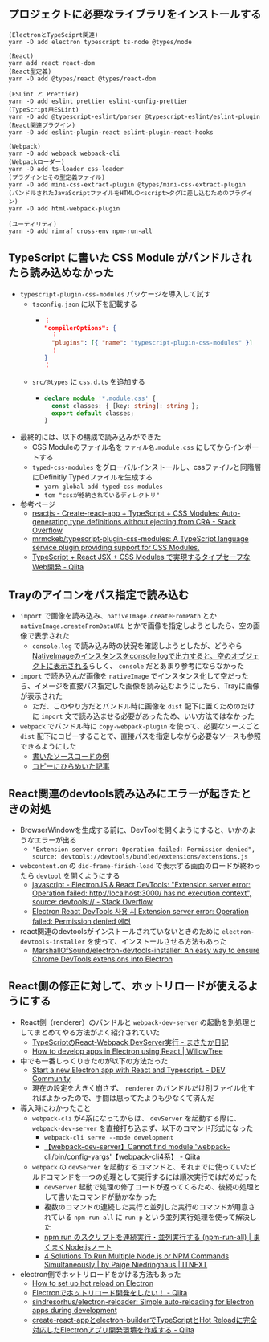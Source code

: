## プロジェクトに必要なライブラリをインストールする
```
(ElectronとTypeSciprt関連)
yarn -D add electron typescript ts-node @types/node

(React)
yarn add react react-dom
(React型定義)
yarn -D add @types/react @types/react-dom

(ESLint と Prettier)
yarn -D add eslint prettier eslint-config-prettier
(TypeScript用ESLint)
yarn -D add @typescript-eslint/parser @typescript-eslint/eslint-plugin
(React関連プラグイン)
yarn -D add eslint-plugin-react eslint-plugin-react-hooks

(Webpack)
yarn -D add webpack webpack-cli
(Webpackローダー)
yarn -D add ts-loader css-loader
(プラグインとその型定義ファイル)
yarn -D add mini-css-extract-plugin @types/mini-css-extract-plugin
(バンドルされたJavaScriptファイルをHTMLの<script>タグに差し込むためのプラグイン)
yarn -D add html-webpack-plugin

(ユーティリティ)
yarn -D add rimraf cross-env npm-run-all
```

## TypeScript に書いた CSS Module がバンドルされたら読み込めなかった

- `typescript-plugin-css-modules` パッケージを導入して試す
  - `tsconfig.json` に以下を記載する
    - ```json
      ︙
      "compilerOptions": {
        ︙
        "plugins": [{ "name": "typescript-plugin-css-modules" }]
        ︙
      }
      ︙
      ```
  - `src/@types` に `css.d.ts` を追加する
    - ```typescript
      declare module '*.module.css' {
        const classes: { [key: string]: string };
        export default classes;
      }
      ```
- 最終的には、以下の構成で読み込みができた
  - CSS Moduleのファイル名を `ファイル名.module.css` にしてからインポートする
  - `typed-css-modules` をグローバルインストールし、cssファイルと同階層にDefinitly Typedファイルを生成する
    - `yarn global add typed-css-modules`
    - `tcm "cssが格納されているディレクトリ"`
- 参考ページ
  - [reactjs - Create-react-app + TypeScript + CSS Modules: Auto-generating type definitions without ejecting from CRA - Stack Overflow](https://stackoverflow.com/questions/58380082/create-react-app-typescript-css-modules-auto-generating-type-definitions-wi)
  - [mrmckeb/typescript-plugin-css-modules: A TypeScript language service plugin providing support for CSS Modules.](https://github.com/mrmckeb/typescript-plugin-css-modules)
  - [TypeScript + React JSX + CSS Modules で実現するタイプセーフなWeb開発 - Qiita](https://qiita.com/Quramy/items/a5d8967cdbd1b8575130)

## Trayのアイコンをパス指定で読み込む

- `import` で画像を読み込み、`nativeImage.createFromPath` とか `nativeImage.createFromDataURL` とかで画像を指定しようとしたら、空の画像で表示された
  - `console.log` で読み込み時の状況を確認しようとしたが、どうやら[NativeImageのインスタンスをconsole.logで出力すると、空のオブジェクトに表示される](https://stackoverflow.com/questions/57303551/electron-returns-empty-nativeimage-when-im-trying-to-read-image-from-clipboard)らしく、 `console` だとあまり参考にならなかった
- `import` で読み込んだ画像を `nativeImage` でインスタンス化して空だったら、イメージを直接パス指定した画像を読み込むようにしたら、Trayに画像が表示された
  - ただ、このやり方だとバンドル時に画像を `dist` 配下に置くためのだけに `import` 文で読み込ませる必要があったため、いい方法ではなかった
- `webpack` でバンドル時に `copy-webpack-plugin` を使って、必要なソースごと `dist` 配下にコピーすることで、直接パスを指定しながら必要なソースも参照できるようにした
  - [書いたソースコードの例](https://github.com/LeeDDHH/alias-agent/commit/51a34deb6c51cd03ad8a00aa68af1babddf0035a)
  - [コピーにひらめいた記事](https://dev.to/franamorim/tutorial-alarm-widget-with-electron-react-2-34dd)

## React関連のdevtools読み込みにエラーが起きたときの対処

- BrowserWindowを生成する前に、DevToolを開くようにすると、いかのようなエラーが出る
  - `"Extension server error: Operation failed: Permission denied", source: devtools://devtools/bundled/extensions/extensions.js`
- `webcontent.on` の `did-frame-finish-load` で表示する画面のロードが終わったら `devtool` を開くようにする
  - [javascript - ElectronJS & React DevTools: "Extension server error: Operation failed: http://localhost:3000/ has no execution context", source: devtools:// - Stack Overflow](https://stackoverflow.com/questions/61883609/electronjs-react-devtools-extension-server-error-operation-failed-http-l)
  - [Electron React DevTools 사용 시 Extension server error: Operation failed: Permission denied 에러](https://solo5star.tistory.com/6)
- react関連のdevtoolsがインストールされていないときのために `electron-devtools-installer` を使って、インストールさせる方法もあった
  - [MarshallOfSound/electron-devtools-installer: An easy way to ensure Chrome DevTools extensions into Electron](https://github.com/MarshallOfSound/electron-devtools-installer#readme)

## React側の修正に対して、ホットリロードが使えるようにする

- React側（renderer）のバンドルと `webpack-dev-server` の起動を別処理としてまとめてやる方法がよく紹介されていた
  - [TypeScriptのReact-Webpack DevServer実行 - まさたか日記](https://mk.hatenablog.com/entry/2017/09/06/053411)
  - [How to develop apps in Electron using React | WillowTree](https://willowtreeapps.com/ideas/how-to-develop-apps-in-electron-using-react)
- 中でも一番しっくりきたのが以下の方法だった
  - [Start a new Electron app with React and Typescript. - DEV Community](https://dev.to/elisealcala/start-a-new-electron-app-with-react-and-typescript-5f67)
  - 現在の設定を大きく崩さず、 `renderer` のバンドルだけ別ファイル化すればよかったので、手間は思ってたよりも少なくて済んだ
- 導入時にわかったこと
  - `webpack-cli` が4系になってからは、 `devServer` を起動する際に、`webpack-dev-server` を直接打ち込まず、以下のコマンド形式になった
      - `webpack-cli serve --mode development`
      - [【webpack-dev-server】Cannot find module 'webpack-cli/bin/config-yargs'【webpack-cli4系】 - Qiita](https://qiita.com/whiteraccoon/items/f0675297fce333ac9474)
  - `webpack` の `devServer` を起動するコマンドと、それまでに使っていたビルドコマンドを一つの処理として実行するには順次実行ではだめだった
      - `devServer` 起動で処理の修了コードが返ってくるため、後続の処理として書いたコマンドが動かなかった
      - 複数のコマンドの連続した実行と並列した実行のコマンドが用意されている `npm-run-all` に `run-p` という並列実行処理を使って解決した
      - [npm run のスクリプトを連続実行・並列実行する (npm-run-all) | まくまくNode.jsノート](https://maku77.github.io/nodejs/npm/npm-run-all.html)
      - [4 Solutions To Run Multiple Node.js or NPM Commands Simultaneously | by Paige Niedringhaus | ITNEXT](https://itnext.io/4-solutions-to-run-multiple-node-js-or-npm-commands-simultaneously-9edaa6215a93)
- electron側でホットリロードをかける方法もあった
  - [How to set up hot reload on Electron](https://flaviocopes.com/electron-hot-reload/)
  - [Electronでホットリロード開発をしたい！ - Qiita](https://qiita.com/ganariya/items/982803466e22dc53eaeb)
  - [sindresorhus/electron-reloader: Simple auto-reloading for Electron apps during development](https://github.com/sindresorhus/electron-reloader#readme)
  - [create-react-appとelectron-builderでTypeScriptとHot Reloadに完全対応したElectronアプリ開発環境を作成する - Qiita](https://qiita.com/yhirose/items/22b0621f0d36d983d8b0)
